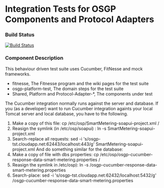 # Integration Tests for OSGP Components and Protocol Adapters

### Build Status

[![Build Status](http://54.77.62.182/job/OSGP_Integration-Tests_development/badge/icon?style=plastic)](http://54.77.62.182/job/OSGP_Integration-Tests_development)


### Component Description

This behaviour driven test suite uses Cucumber, FitNesse and mock frameworks.

- fitnesse, The Fitnesse program and the wiki pages for the test suite
- osgp-platform-test, The domain steps for the test suite
- Shared, Platform and Protocol-Adapter-*, The components under test

The Cucumber integration normally runs against the server and database. 
If you (as a developer) want to run Cucumber integration againts your local Tomcat server and local database, you have to the following.
1) Make a copy of this file: cp /etc/osp/SmartMetering-soapui-project.xml  <yourfolder>/
2) Reasign the symlink (in /etc/osp/soapui) : ln -s <yourfolder>SmartMetering-soapui-project.xml 
3) Search-replace all requests: sed -i 's/osgp-tst.cloudapp.net:62443/localhost:443/g' <yourfolder>SmartMetering-soapui-project.xml 
And do something similar for the database:
1) Make a copy of file with dbs properties: cp /etc/osp/osgp-cucumber-response-data-smart-metering.properties <yourfolder>/
2) Reasign the symlink in /etc/osp): ln -s <yourfolder>/osgp-cucumber-response-data-smart-metering.properties
3) Search-place: sed -i 's/osgp-tst.cloudapp.net:62432/localhost:5432/g' <yourfolder>/osgp-cucumber-response-data-smart-metering.properties


